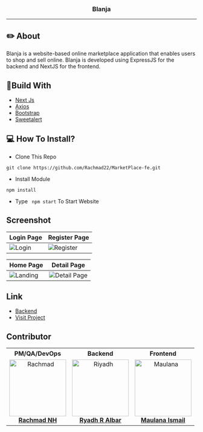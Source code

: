 <p align="center">

  <h3 align="center">Blanja</h3>

---

## ✏️ About
Blanja is a website-based online marketplace application that enables users to shop and sell online. Blanja is developed using ExpressJS for the backend and NextJS for the frontend.

## 🔖Build With

- [Next Js](https://nextjs.org/)
- [Axios](https://www.npmjs.com/package/axios)
- [Bootstrap](https://www.npmjs.com/package/bootstrap)
- [Sweetalert](https://www.npmjs.com/package/sweetalert)

## 💻 How To Install?

- Clone This Repo

```
git clone https://github.com/Rachmad22/MarketPlace-fe.git
```

- Install Module

```
npm install
```

- Type ` npm start` To Start Website

## Screenshot

| Login Page | Register Page |
| ------------- | ------------- |
| ![Login](https://user-images.githubusercontent.com/116181515/230873677-dca74d3d-aed9-429f-87f9-cb0dc2bd50b5.jpg) | ![Register](https://user-images.githubusercontent.com/116181515/230873812-8a3ae1b4-0f33-4165-9168-95379718ac0f.jpg) |

| Home Page  | Detail Page |
| ------------- | ------------- |
| ![Landing](https://user-images.githubusercontent.com/116181515/230873952-5d6b0388-6ba5-43d9-ac5b-58601654e2d5.jpg) | ![Detail Page](https://user-images.githubusercontent.com/116181515/230874370-8f52850c-e415-442b-af0a-a313e2998fb3.jpg) |

## Link

- [Backend](https://github.com/Rachmad22/MarketPlace-be)
- [Visit Project](https://blanja-0013.vercel.app/)

## Contributor

<center>
  <table>
    <tr>
      <th>PM/QA/DevOps</th>
      <th>Backend</th>
      <th>Frontend</th>
    </tr>
    <tr>
      <td align="center">
        <a href="https://github.com/Rachmad22">
          <img width="150" style="background-size: contain;" src="https://avatars.githubusercontent.com/u/116181515?v=4" alt="Rachmad"><br/>
          <b>Rachmad NH</b>
        </a>
      </td>
      <td align="center">
        <a href="https://github.com/rydhralbar">
          <img width="150" src="https://avatars.githubusercontent.com/u/108503678?v=4" alt="Riyadh"><br/>
          <b>Ryadh R Albar</b>
        </a>
      </td>
      <td align="center">
        <a href="https://github.com/MaulanaIsmail26">
          <img width="150" src="https://avatars.githubusercontent.com/u/120068001?v=4" alt="Maulana"><br/>
          <b>Maulana Ismail</b>
        </a>
      </td>
    </tr>
  </table>
</center>
